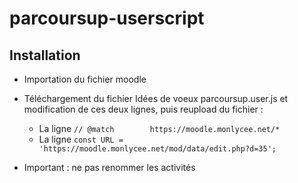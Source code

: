 # parcoursup-userscript

## Installation

- Importation du fichier moodle

- Téléchargement du fichier Idées de voeux parcoursup.user.js et modification de ces deux lignes, puis reupload du fichier :
  - La ligne `// @match        https://moodle.monlycee.net/*`
  - La ligne `const URL = 'https://moodle.monlycee.net/mod/data/edit.php?d=35';`  

- Important : ne pas renommer les activités
